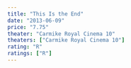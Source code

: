 ```yaml
---
title: "This Is the End"
date: "2013-06-09"
price: "7.75"
theater: "Carmike Royal Cinema 10"
theaters: ["Carmike Royal Cinema 10"]
rating: "R"
ratings: ["R"]
---
```

